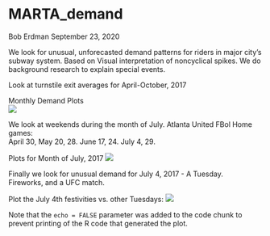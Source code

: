 MARTA\_demand
================
Bob Erdman
September 23, 2020

We look for unusual, unforecasted demand patterns for riders in major
city’s  
subway system. Based on Visual interpretation of noncyclical spikes. We
do  
background research to explain special events.

Look at turnstile exit averages for April-October, 2017

Monthly Demand Plots  
![](MARTA_demand_files/figure-gfm/unnamed-chunk-1-1.png)<!-- -->

We look at weekends during the month of July. Atlanta United FBol Home
games:  
April 30, May 20, 28. June 17, 24. July 4, 29.

Plots for Month of July, 2017
![](MARTA_demand_files/figure-gfm/unnamed-chunk-3-1.png)<!-- -->

Finally we look for unusual demand for July 4, 2017 - A Tuesday.  
Fireworks, and a UFC match.

Plot the July 4th festivities vs. other Tuesdays:
![](MARTA_demand_files/figure-gfm/unnamed-chunk-5-1.png)<!-- -->

Note that the `echo = FALSE` parameter was added to the code chunk to
prevent printing of the R code that generated the plot.
